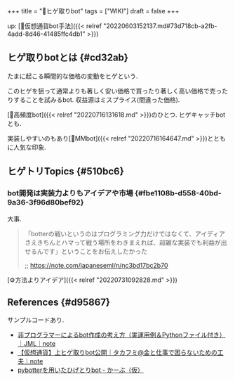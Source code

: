 +++
title = "📝ヒゲ取りbot"
tags = ["WIKI"]
draft = false
+++

up: [🔖仮想通貨bot手法]({{< relref "20220603152137.md#73d718cb-a2fb-4add-8d46-41485ffc4db1" >}})


## ヒゲ取りbotとは {#cd32ab}

たまに起こる瞬間的な価格の変動をヒゲという.

このヒゲを狙って通常よりも著しく安い価格で買ったり著しく高い価格で売ったりすることを試みるbot. 収益源はミスプライス(間違った価格).

[📝高頻度bot]({{< relref "20220716131618.md" >}})のひとつ. ヒゲキャッチbotとも.

実装しやすいのもあり[📝MMbot]({{< relref "20220716164647.md" >}})とともに人気な印象.


## ヒゲトリTopics {#510bc6}


### bot開発は実装力よりもアイデアや市場 {#fbe1108b-d558-40bd-9a36-3f96d80bef92}

大事.

> 「botterの戦いというのはプログラミング力だけではなくて、アイディアさえきちんとハマって戦う場所をわきまえれば、超雑な実装でも利益が出せるんです」ということをお伝えしたかった
>
> ;; <https://note.com/japaneseml/n/nc3bd17bc2b70>

[⚙方法よりアイデア]({{< relref "20220731092828.md" >}})


## References {#d95867}

サンプルコードあり.

-   [非プログラマーによるbot作成の考え方（実運用例＆Pythonファイル付き）｜JML｜note](https://note.com/japaneseml/n/nc3bd17bc2b70)
-   [【仮想通貨】上ヒゲ取りbot公開｜タカフミ@金と仕事で困らないための工夫｜note](https://note.com/taka_sideb/n/n96a1c6eb7fbd)
-   [pybotterを用いたひげとりbot - かーぶ（仮）](https://kabuist.hatenablog.com/entry/2022/02/13/155919)
